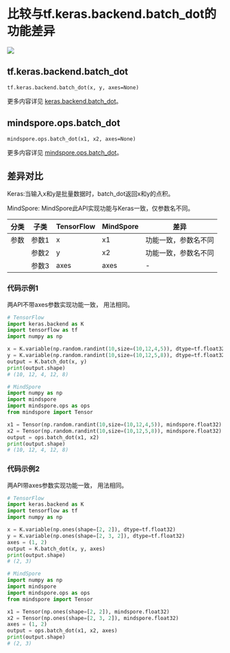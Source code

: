 # 比较与tf.keras.backend.batch_dot的功能差异

<a href="https://gitee.com/mindspore/docs/blob/master/docs/mindspore/source_zh_cn/note/api_mapping/tensorflow_diff/batch_dot.md" target="_blank"><img src="https://mindspore-website.obs.cn-north-4.myhuaweicloud.com/website-images/master/resource/_static/logo_source.png"></a>

## tf.keras.backend.batch_dot

```text
tf.keras.backend.batch_dot(x, y, axes=None)
```

更多内容详见 [keras.backend.batch_dot](https://keras.io/zh/backend/#batch_dot)。

## mindspore.ops.batch_dot

```text
mindspore.ops.batch_dot(x1, x2, axes=None)
```

更多内容详见 [mindspore.ops.batch_dot](https://mindspore.cn/docs/zh-CN/master/api_python/ops/mindspore.ops.batch_dot.html)。

## 差异对比

Keras:当输入x和y是批量数据时，batch_dot返回x和y的点积。

MindSpore: MindSpore此API实现功能与Keras一致，仅参数名不同。

| 分类 | 子类  | TensorFlow | MindSpore | 差异                 |
| ---- | ----- | ---------- | --------- | -------------------- |
| 参数 | 参数1 | x          | x1        | 功能一致，参数名不同 |
|      | 参数2 | y          | x2        | 功能一致，参数名不同 |
|      | 参数3 | axes       | axes      | -             |

### 代码示例1

两API不带axes参数实现功能一致， 用法相同。

```python
# TensorFlow
import keras.backend as K
import tensorflow as tf
import numpy as np

x = K.variable(np.random.randint(10,size=(10,12,4,5)), dtype=tf.float32)
y = K.variable(np.random.randint(10,size=(10,12,5,8)), dtype=tf.float32)
output = K.batch_dot(x, y)
print(output.shape)
# (10, 12, 4, 12, 8)

# MindSpore
import numpy as np
import mindspore
import mindspore.ops as ops
from mindspore import Tensor

x1 = Tensor(np.random.randint(10,size=(10,12,4,5)), mindspore.float32)
x2 = Tensor(np.random.randint(10,size=(10,12,5,8)), mindspore.float32)
output = ops.batch_dot(x1, x2)
print(output.shape)
# (10, 12, 4, 12, 8)
```

### 代码示例2

两API带axes参数实现功能一致， 用法相同。

```python
# TensorFlow
import keras.backend as K
import tensorflow as tf
import numpy as np

x = K.variable(np.ones(shape=[2, 2]), dtype=tf.float32)
y = K.variable(np.ones(shape=[2, 3, 2]), dtype=tf.float32)
axes = (1, 2)
output = K.batch_dot(x, y, axes)
print(output.shape)
# (2, 3)

# MindSpore
import numpy as np
import mindspore
import mindspore.ops as ops
from mindspore import Tensor

x1 = Tensor(np.ones(shape=[2, 2]), mindspore.float32)
x2 = Tensor(np.ones(shape=[2, 3, 2]), mindspore.float32)
axes = (1, 2)
output = ops.batch_dot(x1, x2, axes)
print(output.shape)
# (2, 3)
```

